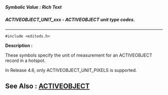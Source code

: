 ##### Symbolic Value : Rich Text
##### ACTIVEOBJECT_UNIT_xxx - ACTIVEOBJECT unit type codes.
---
```
#include <editods.h>
```
**Description :**

These symbols specify the unit of measurement for an ACTIVEOBJECT record in a 
hotspot.

In Release 4.6, only ACTIVEOBJECT_UNIT_PIXELS is supported.

**See Also :**
[ACTIVEOBJECT](/reference/Data/ACTIVEOBJECT)
---
